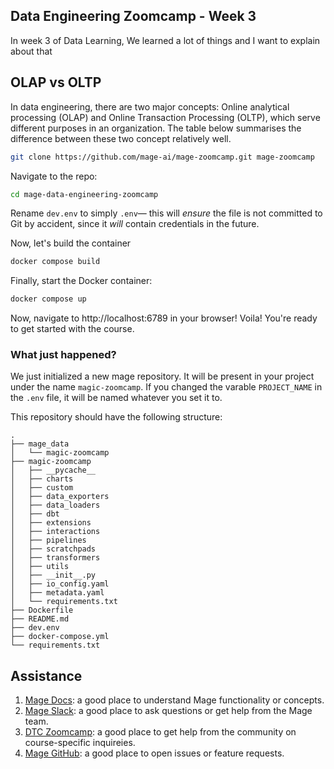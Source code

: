 ## Data Engineering Zoomcamp - Week 3

In week 3 of Data Learning, We learned a lot of things and I want to explain about that 

## OLAP vs OLTP
In data engineering, there are two major concepts: Online analytical processing (OLAP) and Online Transaction Processing (OLTP), which serve different purposes in an organization. The table below summarises the difference between these two concept relatively well.







```bash
git clone https://github.com/mage-ai/mage-zoomcamp.git mage-zoomcamp
```

Navigate to the repo:

```bash
cd mage-data-engineering-zoomcamp
```

Rename `dev.env` to simply `.env`— this will _ensure_ the file is not committed to Git by accident, since it _will_ contain credentials in the future.

Now, let's build the container

```bash
docker compose build
```

Finally, start the Docker container:

```bash
docker compose up
```

Now, navigate to http://localhost:6789 in your browser! Voila! You're ready to get started with the course. 

### What just happened?

We just initialized a new mage repository. It will be present in your project under the name `magic-zoomcamp`. If you changed the varable `PROJECT_NAME` in the `.env` file, it will be named whatever you set it to.

This repository should have the following structure:

```
.
├── mage_data
│   └── magic-zoomcamp
├── magic-zoomcamp
│   ├── __pycache__
│   ├── charts
│   ├── custom
│   ├── data_exporters
│   ├── data_loaders
│   ├── dbt
│   ├── extensions
│   ├── interactions
│   ├── pipelines
│   ├── scratchpads
│   ├── transformers
│   ├── utils
│   ├── __init__.py
│   ├── io_config.yaml
│   ├── metadata.yaml
│   └── requirements.txt
├── Dockerfile
├── README.md
├── dev.env
├── docker-compose.yml
└── requirements.txt
```

## Assistance

1. [Mage Docs](https://docs.mage.ai/introduction/overview): a good place to understand Mage functionality or concepts.
2. [Mage Slack](https://www.mage.ai/chat): a good place to ask questions or get help from the Mage team.
3. [DTC Zoomcamp](https://github.com/DataTalksClub/data-engineering-zoomcamp/tree/main/week_2_workflow_orchestration): a good place to get help from the community on course-specific inquireies.
4. [Mage GitHub](https://github.com/mage-ai/mage-ai): a good place to open issues or feature requests.
